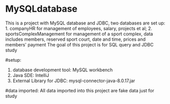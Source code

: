 # MySQLdatabase
This is a project with MySQL database and JDBC, two databases are set up: 1. companyHR for management of employees, salary, projects et al; 2. sportsComplexManagement for management of a sport complex, data includes members, reserved sport court, date and time, prices and members' payment
The goal of this project is for SQL query and JDBC study

#setup:
1. database development tool: MySQL workbench
2. Java SDE: IntelliJ
3. External Library for JDBC: mysql-connector-java-8.0.17.jar

#data imported:
All data imported into this project are fake data just for study


